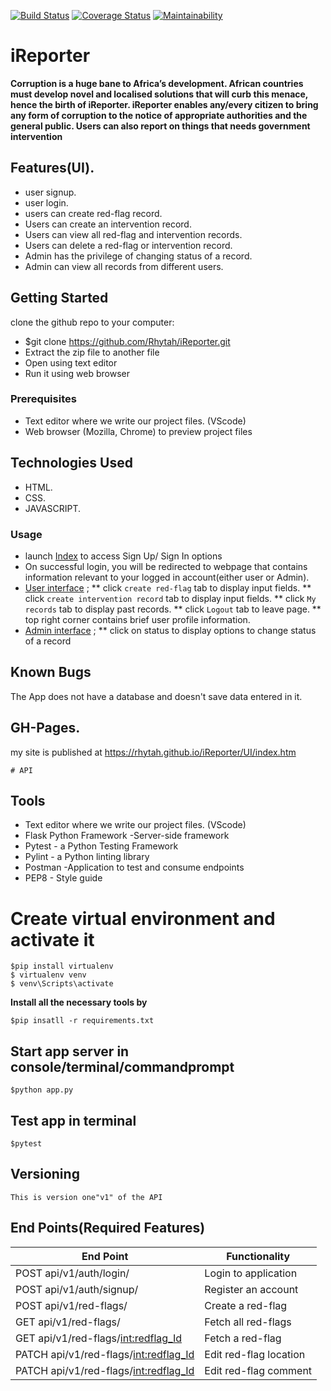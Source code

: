 [![Build Status](https://travis-ci.org/Rhytah/iReporter.svg?branch=API-Version2)](https://travis-ci.org/Rhytah/iReporter)  [![Coverage Status](https://coveralls.io/repos/github/Rhytah/iReporter/badge.svg?branch=API-Version2)](https://coveralls.io/github/Rhytah/iReporter?branch=API-Version2) [![Maintainability](https://api.codeclimate.com/v1/badges/e28b889db9f04910afe6/maintainability)](https://codeclimate.com/github/Rhytah/iReporter/maintainability)

# iReporter

**Corruption is a huge bane to Africa’s development. African countries must develop novel and localised solutions that will curb this menace, hence the birth of iReporter.
iReporter enables any/every citizen to bring any form of corruption to the notice of appropriate authorities and the general public. Users can also report on things that needs government intervention**

## Features(UI).
* user signup.
* user login.
* users can create red-flag record.
* Users can create an intervention record.
* Users can view all red-flag and intervention records.
* Users can delete a red-flag or intervention record.
* Admin has the privilege of changing status of a record.
* Admin can view all records from different users.
 

## Getting Started
clone the github repo to your computer:
* $git clone https://github.com/Rhytah/iReporter.git
* Extract the zip file to another file
* Open using text editor
* Run it using web browser 

### Prerequisites

* Text editor where we write our project files. (VScode)
* Web browser (Mozilla, Chrome) to preview project files

## Technologies Used
* HTML.
* CSS.
* JAVASCRIPT.

### Usage
* launch <a href="https://rhytah.github.io/iReporter/UI/index.htm">Index</a>  to access Sign Up/ Sign In options
* On successful login, you will be redirected to webpage that contains information relevant to your logged in account(either user or Admin).
* <a href="https://rhytah.github.io/iReporter/UI/forum.htm">User interface</a> ;
        ** click `create red-flag` tab to display input fields.
        ** click `create intervention record` tab to display input fields.
        ** click `My records` tab to display past records.
        ** click `Logout` tab to leave page.
        ** top right corner contains brief user profile information.
* <a href="https://rhytah.github.io/iReporter/UI/admin.htm">Admin interface</a> ;
       ** click on status to display options to change status of a record


## Known Bugs
The App does not have a database and doesn't save data entered in it.

## GH-Pages.
my site is published at https://rhytah.github.io/iReporter/UI/index.htm

```
# API 

```

## Tools

* Text editor where we write our project files. (VScode)
* Flask Python Framework -Server-side framework
* Pytest - a Python Testing Framework
* Pylint - a Python linting library
* Postman -Application to test and consume endpoints
* PEP8 - Style guide



# Create virtual environment and activate it

```
$pip install virtualenv
$ virtualenv venv
$ venv\Scripts\activate

```
 **Install all the necessary tools by**
 ```
 $pip insatll -r requirements.txt
 ```
## Start app server in console/terminal/commandprompt

```
$python app.py
```
## Test app in terminal

```
$pytest
```
## Versioning
```
This is version one"v1" of the API
```
## End Points(Required Features)
|           End Point                                     |            Functionality                       |
|   ---------------------------------------------------   | ---------------------------------------------  |
|     POST   api/v1/auth/login/                           |             Login to application               |
|     POST   api/v1/auth/signup/                          |             Register an account                |
|     POST   api/v1/red-flags/                            |             Create a red-flag                  |
|     GET    api/v1/red-flags/                            |             Fetch all red-flags                |
|     GET    api/v1/red-flags/<int:redflag_Id>            |             Fetch a red-flag                   |
|     PATCH  api/v1/red-flags/<int:redflag_Id>            |             Edit red-flag location             |
|     PATCH  api/v1/red-flags/<int:redflag_Id>            |             Edit red-flag comment              |
